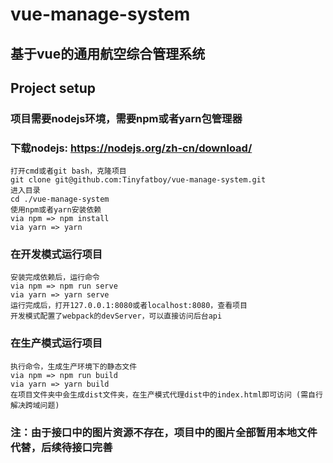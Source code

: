# vue-manage-system

## 基于vue的通用航空综合管理系统

## Project setup

### 项目需要nodejs环境，需要npm或者yarn包管理器

### 下载nodejs:  https://nodejs.org/zh-cn/download/

```
打开cmd或者git bash，克隆项目
git clone git@github.com:Tinyfatboy/vue-manage-system.git
进入目录
cd ./vue-manage-system
使用npm或者yarn安装依赖
via npm => npm install
via yarn => yarn
```

### 在开发模式运行项目
```
安装完成依赖后，运行命令
via npm => npm run serve
via yarn => yarn serve
运行完成后，打开127.0.0.1:8080或者localhost:8080，查看项目
开发模式配置了webpack的devServer，可以直接访问后台api
```

### 在生产模式运行项目
```
执行命令，生成生产环境下的静态文件
via npm => npm run build
via yarn => yarn build
在项目文件夹中会生成dist文件夹，在生产模式代理dist中的index.html即可访问 (需自行解决跨域问题)
```

### 注：由于接口中的图片资源不存在，项目中的图片全部暂用本地文件代替，后续待接口完善